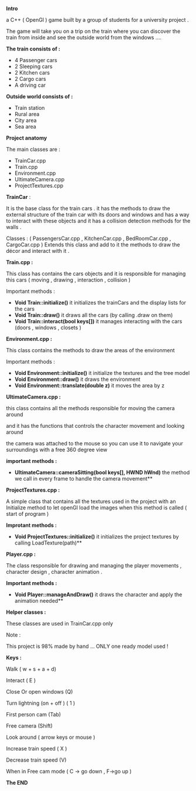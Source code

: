 ﻿**Intro** 

a C++ ( OpenGl ) game built by a group of students for a university project . 

The game will take you on a trip on the train where you can discover the train from inside and see the outside world from the windows …. 

**The train consists of :** 

- 4 Passenger cars 
- 2 Sleeping cars 
- 2 Kitchen cars 
- 2 Cargo cars 
- A driving car 

**Outside world consists of :** 

- Train station
- Rural area 
- City area 
- Sea area 

**Project anatomy** 

The main classes are : 

- TrainCar.cpp 
- Train.cpp 
- Environment.cpp 
- UltimateCamera.cpp 
- ProjectTextures.cpp 


**TrainCar** : 

It is the base class for the train cars . it has the methods to draw the external structure of the train car with its doors and windows and has a way to interact with these objects and it has a collision detection methods for the walls . 

Classes : ( PassengersCar.cpp , KitchenCar.cpp , BedRoomCar.cpp , CargoCar.cpp ) Extends this class and add to it the methods to draw the décor and interact with it . 

**Train.cpp :** 

This class has contains the cars objects and it is responsible for managing this cars ( moving , drawing , interaction , collision ) 

Important methods : 

- **Void Train::initialize()** it initializes the trainCars and the display lists for the cars 
- **Void Train::draw()** it draws all the cars (by calling .draw on them) 
- **Void Train::interact(bool keys[])** it manages interacting with the cars (doors , windows , closets )  

**Environment.cpp :** 

This class contains the methods to draw the areas of the environment 

Important methods : 

- **Void Environment::initialize()** it initialize the textures and the tree model 
- **Void Environment::draw()** it draws the environment 
- **Void Environment::translate(double z)** it moves the area by z 

**UltimateCamera.cpp :** 

this class contains all the methods responsible for moving the camera around 

and it has the functions that controls the character movement and looking around 

the camera was attached to the mouse so you can use it to navigate your surroundings with a free 360 degree view

**important methods :** 

- **UltimateCamera::cameraSitting(bool keys[], HWND hWnd)** the method we call in every frame to handle the camera movement**  

**ProjectTextures.cpp :** 

A simple class that contains all the textures used in the project with an Initialize method to let openGl load the images when this method is called ( start of program ) 

**Improtant methods :** 

- **Void ProjectTextures::initialize()**  it initializes the project textures by calling LoadTexture(path)**  

**Player.cpp :** 

The class responsible for drawing and managing the player movements , character design , character animation . 

**Important methods :** 

- **Void Player::manageAndDraw()** it draws the character and apply the animation needed**  

**Helper classes :** 

These classes are used in TrainCar.cpp only 

Note :  

This project is 98% made by hand … ONLY one ready model used ! 

**Keys :** 

Walk ( w + s + a + d) 

Interact ( E ) 

Close Or open windows (Q) 

Turn lightning (on + off ) ( 1 ) 

First person cam (Tab) 

Free camera (Shift) 

Look around ( arrow keys  or mouse ) 

Increase train speed ( X ) 

Decrease train speed (V) 

When in Free cam mode ( C -> go down  , F->go up ) 

**The END** 
